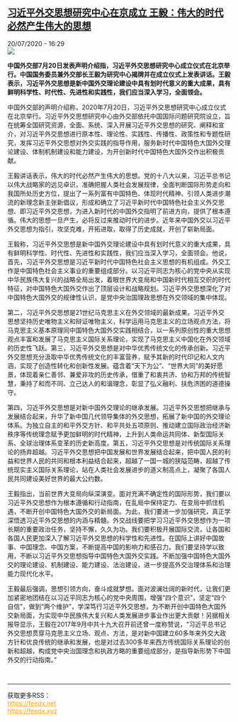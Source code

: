 <!--1595260509000-->
[习近平外交思想研究中心在京成立 王毅：伟大的时代必然产生伟大的思想](http://www.rfi.fr//cn/%E4%B8%AD%E5%9B%BD/20200720-%E4%B9%A0%E8%BF%91%E5%B9%B3%E5%A4%96%E4%BA%A4%E6%80%9D%E6%83%B3%E7%A0%94%E7%A9%B6%E4%B8%AD%E5%BF%83%E5%9C%A8%E4%BA%AC%E6%88%90%E7%AB%8B-%E7%8E%8B%E6%AF%85-%E4%BC%9F%E5%A4%A7%E7%9A%84%E6%97%B6%E4%BB%A3%E5%BF%85%E7%84%B6%E4%BA%A7%E7%94%9F%E4%BC%9F%E5%A4%A7%E7%9A%84%E6%80%9D%E6%83%B3)
------

<div>20/07/2020 - 16:29</div><img src="https://s.rfi.fr/media/display/f05db18e-325d-11ea-82ab-005056a964fe/w:310/p:16x9/file77ms9ws5jc7ur7ke4by.jpg"><p><strong>中国外交部7月20日发表声明介绍指，习近平外交思想研究中心成立仪式在北京举行。中国国务委员兼外交部长王毅为研究中心揭牌并在成立仪式上发表讲话。王毅表示，习近平外交思想是新中国外交理论建设中具有划时代意义的重大成果，具有鲜明科学性、时代性、先进性和实践性，我们应当深入学习，全面领会。</strong></p><div class="t-content__body u-clearfix"><div class="m-interstitial"></div><p>中国外交部的声明介绍称，2020年7月20日，习近平外交思想研究中心成立仪式在北京举行。习近平外交思想研究中心由外交部依托中国国际问题研究院设立，旨在统筹全国研究资源，全面、系统、深入开展习近平外交思想的研究、阐释和宣介，对习近平外交思想进行原本性、理论性、实践性、传播性、政策性和专题性研究，发挥习近平外交思想对外交实践的指导作用，服务新时代中国特色大国外交理论建设、体制机制建设和能力建设，为开创新时代中国特色大国外交作出积极贡献。</p><p>王毅讲话表示，伟大的时代必然产生伟大的思想。党的十八大以来，习近平总书记以伟大战略家的远见卓识，准确把握人类社会发展规律，全面判断国际形势走向和我国所处历史方位，提出了一系列富有中国特色、体现时代精神、引领人类进步潮流的新理念新主张新倡议，形成和确立了习近平新时代中国特色社会主义外交思想、即习近平外交思想，为进入新时代的中国外交指明了前进方向，提供了根本遵循。伟大的思想一旦产生，必将反过来推动时代的进步。近年来中国外交以习近平外交思想为指引，攻坚克难，开拓进取，取得了历史成就，开创了崭新局面。</p><p>王毅称，习近平外交思想是新中国外交理论建设中具有划时代意义的重大成果，具有鲜明科学性、时代性、先进性和实践性，我们应当深入学习，全面领会。他说，首先，习近平外交思想是习近平新时代中国特色社会主义思想的有机组成。外交工作是中国特色社会主义事业的重要组成部分。以习近平同志为核心的党中央从实现中华民族伟大复兴的战略全局出发，着眼世界大变局和中国新时代相互交织的时代特征，对中国特色大国外交作出了顶层设计和战略规划。习近平外交思想深化了对中国特色大国外交的规律性认识，是党中央治国理政思想在外交领域的集中体现。</p><p>第二，习近平外交思想是21世纪马克思主义在外交领域的最新成果。习近平外交思想坚持历史唯物主义和辩证唯物主义，科学运用马克思主义的立场观点方法，将马克思主义基本原理同中国特色大国外交实践相结合，以一系列原创性的重大思想观点丰富和发展了马克思主义国际关系理论，实现了马克思主义中国化在外交领域的历史性飞跃。第三，习近平外交思想是对中华优秀传统文化的传承创新。习近平外交思想充分汲取中华优秀传统文化的丰富营养，赋予其新的时代印记和人文内涵，实现了创造性转化和创新性发展。蕴含着“天下为公”、“世界大同”的美好愿景，体现着亲仁善邻、兼爱非攻的历史传承，借重了和衷共济、协和万邦的传统智慧，秉持了和而不同、立己达人的和谐理念，彰显了弘义融利、扶危济困的道德操守。</p><p>第四，习近平外交思想是对新中国外交理论的继承发展。习近平外交思想把继承与发展结合起来，升华了新中国几代领导集体的外交思想，拓展了新中国的外交理论体系。为独立自主的和平外交方针、和平共处五项原则、推动建立国际政治经济新秩序等传统理念赋予更加鲜明的时代精神，上升到人类命运共同体、新型国际关系、全球治理体系变革的历史新高度。第五，习近平外交思想是对传统国际关系理论的扬弃超越。习近平外交思想把中国发展和世界发展结合起来，把中国人民的利益和世界人民的共同和根本利益结合起来，超越了一国一城的狭隘范畴，超越了传统现实主义国际关系理论，站在人类社会发展进步的道义制高点上，凝聚了各国人民共同建设美好世界的最大公约数。</p><p>王毅指出，当前世界大变局向纵深演变。面对充满不确定性的国际形势，我们要以习近平外交思想作为根本遵循和行动指南，在乱局中保持定力、在变局中抓住机遇，不断开创中国特色大国外交的新局面。为此，我们要进一步加强研究，真正学深悟透习近平外交思想的内涵与精髓。外交战线要把学习习近平外交思想作为一项长期的重要政治任务，坚持不懈，久久为功。我们要积极开展国际交流，让各国和各国人民更加深入了解习近平外交思想的科学性和先进性。在国际上讲好中国故事、中国理念、中国方案，不断提高中国的影响力和感召力。我们要坚持学以致用，不断以习近平外交思想指导中国特色大国外交实践。不断加强中国特色大国外交的理论建设、机制建设、能力建设、法治建设，进一步提高外交治理体系和治理能力现代化水平。</p><p>王毅最后强调，思想引领方向，奋斗成就梦想。面对波澜壮阔的新时代，让我们更加紧密地团结在以习近平同志为核心的党中央周围，增强“四个意识”，坚定“四个自信”，做到“两个维护”，学深笃行习近平外交思想，为不断开创中国特色大国外交新局面，为实现中华民族伟大复兴和人类发展进步事业作出更大贡献！另据相关报导显示，王毅在2017年9月中共十九大召开前还曾一度称赞说，“习近平总书记外交思想贯穿马克思主义立场、观点、方法，是对新中国建立60多年来外交大政方针和优良传统的继承和发展，也是对过去300多年来西方传统国际关系理论的创新和超越，构成党中央治国理念和执政方略的重要组成部分，是指导新形势下中国外交的行动指南。”</p><div class="o-self-promo o-self-promo--nl o-self-promo--hidden" data-selfpromo-newsletter></div><div class="o-self-promo o-self-promo--app o-self-promo--hidden" data-selfpromo-app></div></div><br><hr><div>获取更多RSS：<br><a href="https://feedx.net" style="color:orange" target="_blank">https://feedx.net</a> <br><a href="https://feedx.xyz" style="color:orange" target="_blank">https://feedx.xyz</a><br></div>
